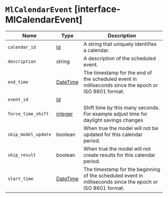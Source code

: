 # `MlCalendarEvent` [interface-MlCalendarEvent]

| Name | Type | Description |
| - | - | - |
| `calendar_id` | [Id](./Id.md) | A string that uniquely identifies a calendar. |
| `description` | string | A description of the scheduled event. |
| `end_time` | [DateTime](./DateTime.md) | The timestamp for the end of the scheduled event in milliseconds since the epoch or ISO 8601 format. |
| `event_id` | [Id](./Id.md) | &nbsp; |
| `force_time_shift` | [integer](./integer.md) | Shift time by this many seconds. For example adjust time for daylight savings changes |
| `skip_model_update` | boolean | When true the model will not be updated for this calendar period. |
| `skip_result` | boolean | When true the model will not create results for this calendar period. |
| `start_time` | [DateTime](./DateTime.md) | The timestamp for the beginning of the scheduled event in milliseconds since the epoch or ISO 8601 format. |
